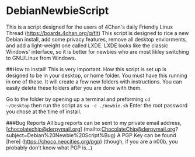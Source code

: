 # DebianNewbieScript
This is a script designed for the users of 4Chan's daily Friendly Linux Thread (https://boards.4chan.org/g/flt)
This script is designed to rice a new Debian install, add some privacy features, remove all desktop enviorments,
and add a light-weight one called LXDE. LXDE looks like the classic Windows' interface, so it is better for newbies 
who are most likley switching to GNU/Linux from Windows.

##How to install!
This is very important. How this script is set up is designed to be in your desktop, or home folder. You must have 
this running in one of these. It will create a few new folders with instructions. You can easily delete these folders
after you are done with them.

Go to the folder by opening up a terminal and preforming 
<code>cd ~/Desktop</code>
then run the script as
<code>su -c ./newbie.sh</code>
Enter the root password you chose at the time of install.

###Bug Reports
All bug reports can be sent to my private email address, 
[chocolatechip@derpymail.org] (mailto:ChocolateChip@derpymail.org?subject=Debian%20Newbie%20Script%Bug)
A PGP Key can be found [here] (https://choco.neocities.org/pgp) (though, if you are a n00b, you probably don't know what PGP is...)


